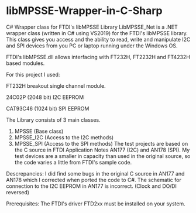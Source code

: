 # libMPSSE-Wrapper-in-C-Sharp
C# Wrapper class for FTDI's libMPSSE Library
LibMPSSE_Net is a .NET wrapper class  (written in C# using VS2019) for the FTDI's libMPSSE library.
This class gives you access and the ability to read, write and manipulate  I2C and SPI devices from you PC or laptop running under 
the Windows OS.

FTDI's libMPSSE.dll allows interfacing with FT232H, FT2232H and FT4232H based modules.

For this project I used:

FT232H breakout single channel module.

24C02P (2048 bit) I2C EEPROM

CAT93C46 (1024 bit) SPI EEPROM


The Library consists of 3 main classes.
1. MPSSE (Base class)
2. MPSSE_I2C (Access to the I2C methods)
3. MPSSE_SPI (Access to the SPI methods)
The test projects are based on the C source in FTDI Application Notes AN177 (I2C) and AN178 (SPI).
My test devices are a smaller in capacity than used in the original source, so the code varies a little from FTDI's sample code.

Descrepancies:
I did find some bugs in the original C source in AN177 and AN178 which I corrected when ported the code to C#.
The schematic for connection to the I2C EEPROM in AN177 is incorrect. (Clock and DO/DI reversed)

Prerequisites:
The FTDI's driver FTD2xx must be installed on your system.
